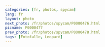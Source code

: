 ```yaml
---
categories: [fr, photos, spycam]
lang: fr
layout: photo
next_photo: /fr/photos/spycam/P0000476.html
picname: P0000477
prev_photo: /fr/photos/spycam/P0000478.html
tags: [Fotofalle, Leopard]
---
```

